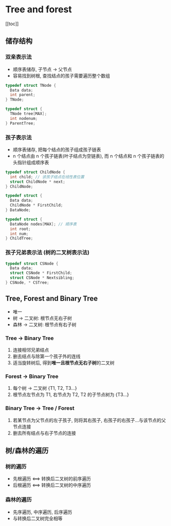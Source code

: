 # Tree and forest

[[toc]]

## 储存结构

### 双亲表示法

- 顺序表储存, 子节点 -> 父节点
- 容易找到树根, 查找结点的孩子需要遍历整个数组

```C
typedef struct TNode {
  Data data;
  int parent;
} TNode;

typedef struct {
  TNode tree[MAX];
  int nodenum;
} ParentTree;
```

### 孩子表示法

- 顺序表储存, 把每个结点的孩子组成孩子链表
- n 个结点由 n 个孩子链表(叶子结点为空链表), 而 n 个结点和 n 个孩子链表的头指针组成顺序表

```C
typedef struct ChildNode {
  int child; // 该孩子结点在线性表位置
  struct ChildNode * next;
} ChildNode;

typedef struct {
  Data data;
  ChildNode * FirstChild;
} DataNode;

typedef struct {
  DataNode nodes[MAX]; // 顺序表
  int root;
  int num;
} ChildTree;
```

### 孩子兄弟表示法 (树的二叉树表示法)

```C
typedef struct CSNode {
  Data data;
  struct CSNode * FirstChild;
  struct CSNode * Nextsibling;
} CSNode, * CSTree;
```

## Tree, Forest and Binary Tree

- 唯一
- 树 -> 二叉树: 根节点无右子树
- 森林 -> 二叉树: 根节点有右子树

### Tree -> Binary Tree

1. 连接相邻兄弟结点
2. 删去结点与除第一个孩子外的连线
3. 适当旋转树后, 得到**唯一且根节点无右子树**的二叉树

### Forest -> Binary Tree

1. 每个树 -> 二叉树 {T1, T2, T3...}
2. 根节点左节点为 T1, 右节点为 T2, T2 的子节点树为 {T3...}

### Binary Tree -> Tree / Forest

1. 若某节点为父节点的左子孩子, 则将其右孩子, 右孩子的右孩子...与该节点的父节点连接
2. 删去所有结点与右子节点的连接

## 树/森林的遍历

### 树的遍历

- 先根遍历 <==> 转换后二叉树的前序遍历
- 后根遍历 <==> 转换后二叉树的中序遍历

### 森林的遍历

- 先序遍历, 中序遍历, 后序遍历
- 与转换后二叉树完全相等
